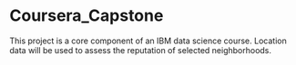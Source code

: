 # Coursera_Capstone
This project is a core component of an IBM data science course.  Location data will be used to assess the reputation of selected neighborhoods.
